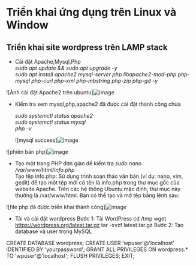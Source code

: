 # Triển khai ứng dụng trên Linux và Window #

## Triển khai site wordpress trên LAMP stack ##  
- Cài đặt Apache,Mysql,Php  
*sudo apt update && sudo apt upgrade -y*  
*sudo apt install apache2 mysql-server php libapache2-mod-php php-mysql php-curl php-xml php-mbstring php-zip php-gd -y*

![Ảnh cài đặt Apache2 trên ubuntu]![image](https://github.com/user-attachments/assets/8df70e46-df36-4391-b2d1-aa7cc5ff05c4)  

- Kiểm tra xem mysql,php,apache2 đã được cài đặt thành công chưa

  *sudo systemctl status apache2*  
  *sudo systemctl status mysql*  
  *php -v*
  
  ![mysql success]![image](https://github.com/user-attachments/assets/e18c1dae-fb6c-45db-864c-e5d9e3d5d7b6)
  
  
![phiên bản php]![image](https://github.com/user-attachments/assets/2f3e37cc-ce1a-4ccd-be2a-cf21e55aabc6)

  
- Tạo một trang PHP đơn giản để kiểm tra
  *sudo nano /var/www/html/info.php*  
  Tạo tệp info.php: Sử dụng trình soạn thảo văn bản (ví dụ: nano, vim, gedit) để tạo một tệp mới có tên là info.php trong thư mục gốc của website Apache. Trên các hệ thống Ubuntu mặc định, thư mục này thường là /var/www/html. Bạn có thể tạo và mở tệp bằng lệnh sau:  
  *<?php
  phpinfo();
  ?>*

![file php đã được triển khai thành công]![image](https://github.com/user-attachments/assets/2c86e745-7c91-401c-b379-6bf7fbf750f2)  

- Tải và cài đặt wordpress
Bước 1: Tải WordPress
cd /tmp
wget https://wordpress.org/latest.tar.gz
tar -xvzf latest.tar.gz
Bước 2: Tạo database và user trong MySQL

CREATE DATABASE wordpress;
CREATE USER 'wpuser'@'localhost' IDENTIFIED BY 'yourpassword';
GRANT ALL PRIVILEGES ON wordpress.* TO 'wpuser'@'localhost';
FLUSH PRIVILEGES;
EXIT;


 









